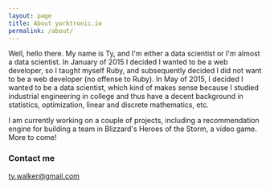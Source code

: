```yaml
---
layout: page
title: About yorktronic.io
permalink: /about/
---
```


Well, hello there. My name is Ty, and I'm either a data scientist or I'm almost a data scientist. In January of 2015 I decided I wanted to be a web developer, so I taught myself Ruby, and subsequently decided I did not want to be a web developer (no offense to Ruby). In May of 2015, I decided I wanted to be a data scientist, which kind of makes sense because I studied industrial engineering in college and thus have a decent background in statistics, optimization, linear and discrete mathematics, etc.

I am currently working on a couple of projects, including a recommendation engine for building a team in Blizzard's Heroes of the Storm, a video game. More to come! 

### Contact me

[ty.walker@gmail.com](mailto:ty.walker@gmail.com)